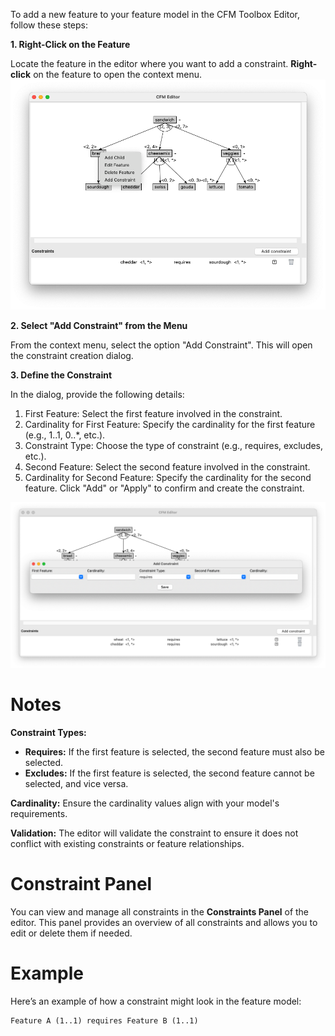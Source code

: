 To add a new feature to your feature model in the CFM Toolbox Editor, follow these steps:

**1. Right-Click on the Feature**

Locate the feature in the editor where you want to add a constraint.
**Right-click** on the feature to open the context menu.
![Context Menu](../images/context_menu.png)

**2. Select "Add Constraint" from the Menu**

From the context menu, select the option "Add Constraint". This will open the constraint creation dialog.

**3. Define the Constraint**

In the dialog, provide the following details:

1. First Feature: Select the first feature involved in the constraint.
2. Cardinality for First Feature: Specify the cardinality for the first feature (e.g., 1..1, 0..*, etc.).
3. Constraint Type: Choose the type of constraint (e.g., requires, excludes, etc.).
4. Second Feature: Select the second feature involved in the constraint.
5. Cardinality for Second Feature: Specify the cardinality for the second feature.
   Click "Add" or "Apply" to confirm and create the constraint.

![Add Feature](../images/add_constraint.png)

# Notes

**Constraint Types:**

- **Requires:** If the first feature is selected, the second feature must also be selected.
- **Excludes:** If the first feature is selected, the second feature cannot be selected, and vice versa.

**Cardinality:** Ensure the cardinality values align with your model's requirements.

**Validation:** The editor will validate the constraint to ensure it does not conflict with existing constraints or
feature relationships.

# Constraint Panel

You can view and manage all constraints in the **Constraints Panel** of the editor. This panel provides an overview of
all constraints and allows you to edit or delete them if needed.

# Example

Here’s an example of how a constraint might look in the feature model:

``` Shell
Feature A (1..1) requires Feature B (1..1)
```
